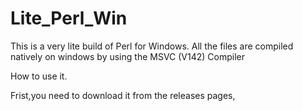 # Lite_Perl_Win
This is a very lite build of Perl for Windows. All the files are compiled natively on windows by using the MSVC (V142) Compiler



How to use it.

Frist,you need to download it from the releases pages,
